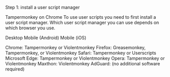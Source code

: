 Step 1: install a user script manager

Tampermonkey on Chrome
To use user scripts you need to first install a user script manager. Which user script manager you can use depends on which browser you use.

Desktop Mobile (Android) Mobile (iOS)

Chrome: Tampermonkey or Violentmonkey
Firefox: Greasemonkey, Tampermonkey, or Violentmonkey
Safari: Tampermonkey or Userscripts
Microsoft Edge: Tampermonkey or Violentmonkey
Opera: Tampermonkey or Violentmonkey
Maxthon: Violentmonkey
AdGuard: (no additional software required)

